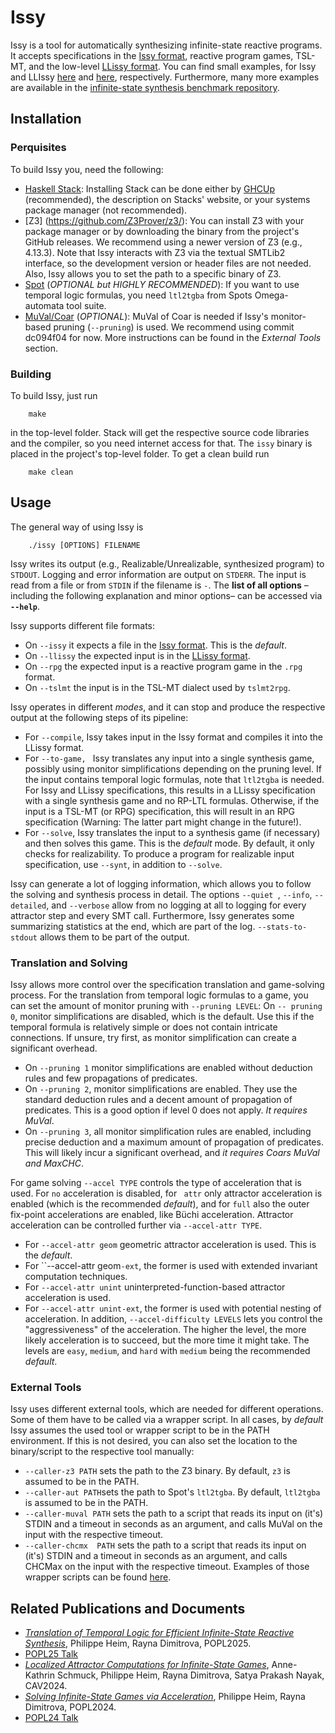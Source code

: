 # Issy

Issy is a tool for automatically synthesizing infinite-state reactive programs. It accepts specifications in the [Issy format](./docs/ISSYFORMAT.md), reactive program games, TSL-MT, and the low-level [LLissy format](./docs/LLISSYFORMAT.md). 
You can find small examples, for Issy and LLIssy [here](./docs/sample.issy) and [here](./docs/sample.llissy), respectively. Furthermore, many more examples are available in the [infinite-state synthesis benchmark repository](https://github.com/phheim/infinite-state-reactive-synthesis-benchmarks).

## Installation

### Perquisites

To build Issy you, need the following: 
- [Haskell Stack](https://www.haskellstack.org/): Installing Stack can be done either by [GHCUp](https://www.haskell.org/ghcup/) (recommended), the description on Stacks' website, or your systems package manager (not recommended). 
- [Z3] (https://github.com/Z3Prover/z3/): You can install Z3 with your package manager or by downloading the binary from the project's GitHub releases. We recommend using a newer version of Z3 (e.g., 4.13.3). Note that Issy interacts with Z3 via the textual SMTLib2 interface, so the development version or header files are not needed. Also, Issy allows you to set the path to a specific binary of Z3.
- [Spot](https://spot.lre.epita.fr/) (*OPTIONAL but HIGHLY RECOMMENDED*): If you want to use temporal logic formulas, you need ``ltl2tgba`` from Spots Omega-automata tool suite.
- [MuVal/Coar](https://github.com/hiroshi-unno/coar) (*OPTIONAL*): MuVal of Coar is needed if Issy's monitor-based pruning (``--pruning``) is used. We recommend using commit dc094f04 for now. More instructions can be found in the *External Tools* section.

### Building

To build Issy, just run
```
    make 
```
in the top-level folder. Stack will get the respective source code libraries and the compiler, so you need internet access for that. The ``issy`` binary is placed in the project's top-level folder. To get a clean build run
```
    make clean
```

## Usage

The general way of using Issy is
```
    ./issy [OPTIONS] FILENAME
```
Issy writes its output (e.g., Realizable/Unrealizable, synthesized program) to ``STDOUT``. Logging and error information are output on ``STDERR``. The input is read from a file or from ``STDIN`` if the filename is ``-``.
The **list of all options** –including the following explanation and minor options– can be accessed via **``--help``**.

Issy supports different file formats: 
- On ``--issy`` it expects a file in the [Issy format](./docs/ISSYFORMAT.md). This is the *default*.
- On ``--llissy`` the expected input is in the [LLissy format](./docs/LLISSYFORMAT.md).
- On ``--rpg`` the expected input is a reactive program game in the ``.rpg`` format.
- On ``--tslmt`` the input is in the TSL-MT dialect used by ``tslmt2rpg``.

Issy operates in different *modes*, and it can stop and produce the respective output at the following steps of its pipeline:
- For ``--compile``, Issy takes input in the Issy format and compiles it into the LLissy format.
- For ``--to-game, `` Issy translates any input into a single synthesis game, possibly using monitor simplifications depending on the pruning level. If the input contains temporal logic formulas, note that ``ltl2tgba`` is needed. For Issy and LLissy specifications, this results in a LLissy specification with a single synthesis game and no RP-LTL formulas. Otherwise, if the input is a TSL-MT (or RPG) specification, this will result in an RPG specification (Warning: The latter part might change in the future!).
- For ``--solve``, Issy translates the input to a synthesis game (if necessary) and then solves this game. This is the *default* mode. By default, it only checks for realizability. To produce a program for realizable input specification, use  ``--synt``, in addition to ``--solve``.

Issy can generate a lot of logging information, which allows you to follow the solving and synthesis process in detail. 
The options ``--quiet ``, ``--info``, ``--detailed``, and ``--verbose`` allow from no logging at all to logging for every attractor step and every SMT call. 
Furthermore, Issy generates some summarizing statistics at the end, which are part of the log. ``--stats-to-stdout`` allows them to be part of the output.


### Translation and Solving 

Issy allows more control over the specification translation and game-solving process. For the translation from temporal logic formulas to a game, you can set the amount of monitor pruning with ``--pruning LEVEL``: 
On ``-- pruning 0``, monitor simplifications are disabled, which is the default. Use this if the temporal formula is relatively simple or does not contain intricate connections. If unsure, try first, as monitor simplification can create a significant overhead.
- On ``--pruning 1`` monitor simplifications are enabled without deduction rules and few propagations of predicates.
- On ``--pruning 2``, monitor simplifications are enabled. They use the standard deduction rules and a decent amount of propagation of predicates. This is a good option if level 0 does not apply. *It requires MuVal*.
- On ``--pruning 3``, all monitor simplification rules are enabled, including precise deduction and a maximum amount of propagation of predicates. This will likely incur a significant overhead, and *it requires Coars MuVal and MaxCHC*.

For game solving ``--accel TYPE`` controls the type of acceleration that is used. For ``no`` acceleration is disabled, for `` attr`` only attractor acceleration is enabled (which is the recommended *default*), and for ``full`` also the outer fix-point accelerations are enabled, like Büchi acceleration. 
Attractor acceleration can be controlled further via ``--accel-attr TYPE``.
- For ``--accel-attr geom`` geometric attractor acceleration is used. This is the *default*.
- For ``--accel-attr geom`-ext`, the former is used with extended invariant computation techniques.
- For ``--accel-attr unint`` uninterpreted-function-based attractor acceleration is used.
- For ``--accel-attr unint-ext``, the former is used with potential nesting of acceleration.
In addition, ``--accel-difficulty LEVELS`` lets you control the "aggressiveness" of the acceleration. The higher the level, the more likely acceleration is to succeed, but the more time it might take. The levels are ``easy``, ``medium``, and ``hard`` with ``medium`` being the recommended *default*.

### External Tools

Issy uses different external tools, which are needed for different operations. Some of them have to be called via a wrapper script. In all cases, by *default*  Issy assumes the used tool or wrapper script to be in the PATH environment. If this is not desired, you can also set the location to the binary/script to the respective tool manually:
- ``--caller-z3 PATH`` sets the path to the Z3 binary. By default, ``z3`` is assumed to be in the PATH.
- ``--caller-aut PATH``sets the path to Spot's ``ltl2tgba``. By default, ``ltl2tgba`` is assumed to be in the PATH.
- ``--caller-muval PATH`` sets the path to a script that reads its input on (it's) STDIN and a timeout in seconds as an argument, and calls MuVal on the input with the respective timeout.
- ``--caller-chcmx  PATH`` sets the path to a script that reads its input on (it's) STDIN and a timeout in seconds as an argument, and calls CHCMax on the input with the respective timeout.
Examples of those wrapper scripts can be found [here](./scripts).

## Related Publications and Documents

- [*Translation of Temporal Logic for Efficient Infinite-State Reactive Synthesis*](https://doi.org/10.1145/3704888), Philippe Heim, Rayna Dimitrova, POPL2025.
- [POPL25 Talk](https://youtu.be/Mv0oqdhMfZo)
- [*Localized Attractor Computations for Infinite-State Games*](https://doi.org/10.1007/978-3-031-65633-0_7), Anne-Kathrin Schmuck, Philippe Heim, Rayna Dimitrova, Satya Prakash Nayak, CAV2024.
- [*Solving Infinite-State Games via Acceleration*](https://doi.org/10.1145/3632899), Philippe Heim, Rayna Dimitrova, POPL2024.
- [POPL24 Talk](https://youtu.be/3G0WaerPZpQ)
